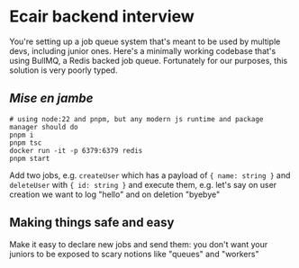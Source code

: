 # Ecair backend interview

You're setting up a job queue system that's meant to be used by multiple devs, including junior ones.
Here's a minimally working codebase that's using BullMQ, a Redis backed job queue.
Fortunately for our purposes, this solution is very poorly typed.

## _Mise en jambe_

```shell
# using node:22 and pnpm, but any modern js runtime and package manager should do
pnpm i
pnpm tsc
docker run -it -p 6379:6379 redis
pnpm start
```

Add two jobs, e.g. `createUser` which has a payload of `{ name: string }` and `deleteUser` with `{ id: string }` and execute them, e.g. let's say on user creation we want to log "hello" and on deletion "byebye"

## Making things safe and easy

Make it easy to declare new jobs and send them: you don't want your juniors to be exposed to scary notions like "queues" and "workers"
